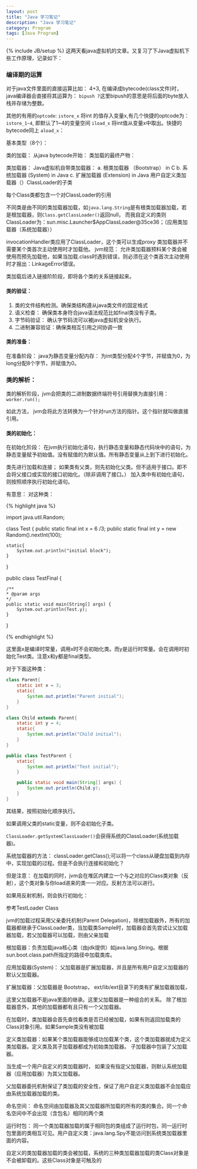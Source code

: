 ```yaml
---
layout: post
title: "Java 学习笔记"
description: "Java 学习笔记"
category: Program
tags: [Java Program]
---
```

{% include JB/setup %}
这两天看java虚拟机的文章。又复习了下Java虚拟机下些工作原理，记录如下：

### 编译期的运算 ###

对于java文件里面的直接运算比如： 4+3, 在编译成bytecode(class文件)时，java编译器会直接将其运算为：
`bipush 7`这里bipush的意思是将后面的byte放入栈并存储为整数。

其他的有用的`optcode`:
`istore_x` 将int 的值存入变量x,有几个快捷的optcode为：`istore_1~4`, 即默认了1~4的变量空间
`iload_x` 将int值从变量x中取出。快捷的bytecode同上
`aload_x`：

基本类型（8个）：

类的加载：
从java bytecode开始：
类加载的最终产物：

类加载器：
Java虚拟机自带类加载器：
a. 根类加载器 （Bootstrap） in C
b. 系统加载器 (System) in Java
c. 扩展加载器 (Extension) in Java
用户自定义类加载器（）ClassLoader的子类

每个Class类都包含一个对ClassLoader的引用

不同类是由不同的类加载器加载，如`java.lang.String`是有根类加载器加载，若是根加载器，则`Class.getClassLoader()`返回null，
而我自定义的类则ClassLoader为：sun.misc.Launcher$AppClassLoader@35ce36；（应用类加载器（系统加载器））

invocationHandler类应用了ClassLoader，这个类可以生成proxy
类加载器并不需要某个类首次主动使用时才加载他。
jvm规范： 允许类加载器预料某个类会被使用而预先加载他，如果当加载.class时遇到错误，则必须在这个类首次主动使用时才报出：LinkageError错误。


类加载后进入链接阶阶段，即将各个类的关系链接起来。

#### 类的验证： ####

1. 类的文件结构检测。确保类结构遵从java类文件的固定格式
2. 语义检查： 确保类本身符合java语法规范比如final类没有子类。
3. 字节码验证： 确认字节码流可以被java虚拟机安全执行。
4. 二进制兼容验证：确保类相互引用之间协调一致

#### 类的准备： ####

在准备阶段： java为静态变量分配内存： 为int类型分配4个字节，并赋值为0，为long分配8个字节，并赋值为0。

### 类的解析： ###

类的解析阶段，jvm会把类的二进制数据终端符号引用替换为直接引用：
`worker.run();`

如此方法， jvm会将此方法转换为一个针对run方法的指针。这个指针就叫做直接引用。

#### 类的初始化： ####

在初始化阶段： 在jvm执行初始化语句，执行静态变量和静态代码块中的语句，为静态变量赋予初始值。没有赋值的为默认值。所有静态变量从上到下进行初始化。

类先进行加载和连接；
如果类有父类，则先初始化父类。但不适用于接口。即不会将父接口或实现的接口初始化。（除非调用了接口。）
加入类中有初始化语句，则按照顺序执行初始化语句。

有意思：
对这种类：

{% highlight java %}

import java.util.Random;

class Test {
public static final int x = 6 /3;
public static final int y = new Random().nextInt(100);

    static{
        System.out.println("initial block");
    }
}

public class TestFinal {

    /**
    * @param args
    */
    public static void main(String[] args) {
        System.out.println(Test.y);
	}

}

{% endhighlight %}
	
这里面x是编译时常量，调用x时不会初始化类。而y是运行时常量。会在调用时初始化Test类。注意x和y都是final类型。

对于下面这种类：

```java
class Parent{
    static int x = 3;
    static{
        System.out.println("Parent initial");
    }
}

class Child extends Parent{
    static int y = 4;
    static{
        System.out.println("Child initial");
    }
}

public class TestParent {
    static{
        System.out.println("Test initial");
    }

    public static void main(String[] args) {
        System.out.println(Child.y);
    }
}
```

其结果，按照初始化顺序执行。

如果调用父类的static变量，则不会初始化子类。

`ClassLoader.getSystemClassLoader()`会获得系统的ClassLoader(系统加载器)。

系统加载器的方法： classLoader.getClass();可以将一个class从硬盘加载到内存中，实现加载的过程。但是不会执行连接和初始化？

但是注意： 在加载的同时，jvm会在堆区内建立一个与之对应的Class类对象（反射），这个类对象与你load进来的类一一对应。反射方法可以进行。

如果用反射机制，则会执行初始化：

参考TestLoader Class

jvm的加载过程采用父亲委托机制(Parent Delegation)，除根加载器外，所有的加载器都继承于ClassLoader类，当加载类Sample时，加载器会首先尝试让父加载器加载，若父加载器可以加载，则由父亲加载

根加载器：负责加载java核心类（由jdk提供）如java.lang.String。根据sun.boot.class.path所指定的路径中加载类库。

应用加载器(System)： 父加载器是扩展加载器，并且是所有用户自定义加载器的默认父加载器。

扩展加载器：父加载器是 Bootstrap， ext/lib/ext目录下的类有扩展加载器加载，

这里父加载器不是java里面的继承。这里父加载器是一种组合的关系。
除了根加载器意外，其他的加载器都有且只有一个父加载器。

在加载时，类加载器会首先查找看类是否已经被加载，如果有则返回加载类的Class对象引用。如果Sample类没有被加载

定义类加载器：如果某个类加载器能够成功加载某个类，这个类加载器就成为定义类加载器。定义类及其子加载器都成为初始类加载器。
子加载器中包装了父加载器。

当生成一个用户自定义的类加载器时， 如果没有指定父加载器，则默认系统加载器（应用加载器）为其父加载器。

父加载器委托机制保证了类加载的安全性，保证了用户自定义类加载器不会加载应由系统加载器加载的类。

命名空间： 命名空间由加载器及其父加载器所加载的所有的类的集合。同一个命名空间中不会出现（含包名）相同的两个类

运行时包： 同一个类加载器加载的属于相同包的类组成了运行时包，同一运行时包里面的类相互可见。用户自定义类：java.lang.Spy不能访问到系统类加载器里面的内容。

自定义的类加载器加载的类会被加载，系统的三种类加载器加载的类Class对象是不会被卸载的。这些Class对象是可触及的

